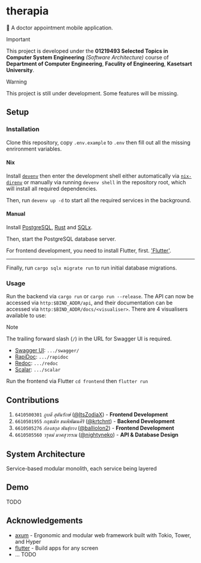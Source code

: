 # therapia

🏥 A doctor appointment mobile application.

> [!IMPORTANT]
> This project is developed under the **01219493 Selected Topics in
Computer System Engineering** *(Software Architecture)* course of
**Department of Computer Engineering**, **Faculity of Engineering**,
**Kasetsart University**.

> [!WARNING]
> This project is still under development. Some features will be
> missing.

## Setup

### Installation

Clone this repository, copy `.env.example` to `.env` then fill out all the missing
enrironment variables.


#### Nix

Install [`devenv`](https://devenv.sh/getting-started/) then enter the
development shell either automatically via
[`nix-direnv`](https://github.com/nix-community/nix-direnv) or manually via running
`devenv shell` in the repository root, which will install all required dependencies.

Then, run `devenv up -d` to start all the required services in the background.

#### Manual

Install [PostgreSQL](https://www.postgresql.org/download/),
[Rust](https://rust-lang.org/tools/install/) and
[SQLx](https://github.com/launchbadge/sqlx).

Then, start the PostgreSQL database server.

For frontend development, you need to install Flutter, first. ['Flutter'](https://flutter.dev/).

---

Finally, run `cargo sqlx migrate run` to run initial database migrations.

### Usage

Run the backend via `cargo run` or `cargo run --release`. The API can now be accessed via
`http:$BIND_ADDR/api`, and their documentation can be accessed via
`http:$BIND_ADDR/docs/<visualiser>`. There are 4 visualisers available to use:
> [!NOTE]
> The trailing forward slash (`/`) in the URL for Swagger UI is required.
- [Swagger UI](https://swagger.io/tools/swagger-ui/): `.../swagger/`
- [RapiDoc](https://rapidocweb.com/): `.../rapidoc`
- [Redoc](https://redocly.github.io/redoc/): `.../redoc`
- [Scalar](https://scalar.com/): `.../scalar`

Run the frontend via Flutter `cd frontend` then `flutter run`

## Contributions

1. `6410500301` *ภูบดี สุตันรักษ์*
([@ItsZodiaX](https://github.com/ItsZodiaX)) - **Frontend Development**
2. `6610501955` *กฤชณัท ธนพิพัฒนศิริ*
([@krtchnt](https://github.com/krtchnt)) - **Backend Development**
3. `6610505276` *ก้องสกุล พันธุ์ยาง*
([@balliolon2](https://github.com/balliolon2)) - **Frontend Development**
4. `6610505560` *วรุตม์ มาศสุวรรณ*
([@nightyneko](https://github.com/nightyneko)) - **API & Database
Design**

## System Architecture

Service-based modular monolith, each service being layered

## Demo

TODO

## Acknowledgements

- [axum](https://docs.rs/axum/latest/axum/) - Ergonomic and modular
web framework built with Tokio, Tower, and Hyper
- [flutter](https://flutter.dev/) - Build apps for any screen
- ... TODO
